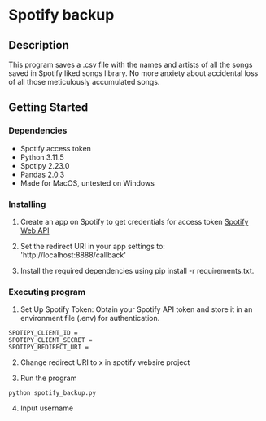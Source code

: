 # Spotify backup

## Description

This program saves a .csv file with the names and artists of all the songs saved in Spotify liked songs library. No more anxiety about accidental loss of all those meticulously accumulated songs.

## Getting Started

### Dependencies

- Spotify access token
- Python 3.11.5
- Spotipy 2.23.0
- Pandas 2.0.3
- Made for MacOS, untested on Windows

### Installing

1. Create an app on Spotify to get credentials for access token <a href="https://developer.spotify.com/documentation/web-api">Spotify Web API</a>
2. Set the redirect URI in your app settings to: 'http://localhost:8888/callback'
[](redirect_uri.png)

3. Install the required dependencies using pip install -r requirements.txt.

### Executing program

1. Set Up Spotify Token: Obtain your Spotify API token and store it in an environment file (.env) for authentication.

```
SPOTIPY_CLIENT_ID =
SPOTIPY_CLIENT_SECRET =
SPOTIPY_REDIRECT_URI =
```
2. Change redirect URI to x in spotify websire project

3. Run the program
```
python spotify_backup.py
```
4. Input username


